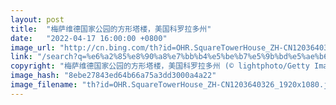 ```yaml
---
layout: post
title:  "梅萨维德国家公园的方形塔楼，美国科罗拉多州"
date:   "2022-04-17 16:00:00 +0800"
image_url: "http://cn.bing.com/th?id=OHR.SquareTowerHouse_ZH-CN1203640326_1920x1080.jpg&rf=LaDigue_1920x1080.jpg&pid=hp"
link: "/search?q=%e6%a2%85%e8%90%a8%e7%bb%b4%e5%be%b7%e5%9b%bd%e5%ae%b6%e5%85%ac%e5%9b%ad&form=hpcapt&mkt=zh-cn"
copyright: "梅萨维德国家公园的方形塔楼，美国科罗拉多州 (© lightphoto/Getty Images)"
image_hash: "8ebe27843ed64b66a75a3dd3000a4a22"
image_filename: "th?id=OHR.SquareTowerHouse_ZH-CN1203640326_1920x1080.jpg&rf=LaDigue_1920x1080.jpg&pid=hp"
---
```

